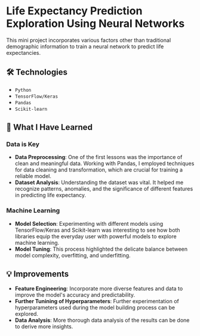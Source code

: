 # Life Expectancy Prediction Exploration Using Neural Networks

This mini project incorporates various factors other than traditional demographic information to train a neural network to predict life expectancies. 

## 🛠️ Technologies
- `Python`
- `TensorFlow/Keras`
- `Pandas`
- `Scikit-learn`

## 📘 What I Have Learned

### Data is Key
- **Data Preprocessing**: One of the first lessons was the importance of clean and meaningful data. Working with Pandas, I employed techniques for data cleaning and transformation, which are crucial for training a reliable model.
- **Dataset Analysis**: Understanding the dataset was vital. It helped me recognize patterns, anomalies, and the significance of different features in predicting life expectancy.

### Machine Learning
- **Model Selection**: Experimenting with different models using TensorFlow/Keras and Scikit-learn was interesting to see how both libraries equip the everyday user with powerful models to explore machine learning.
- **Model Tuning**: This process highlighted the delicate balance between model complexity, overfitting, and underfitting.

## 💡 Improvements
- **Feature Engineering**: Incorporate more diverse features and data to improve the model's accuracy and predictability.
- **Further Tunining of Hyperparameters**: Further experimentation of hyperparameters used during the model building process can be explored.
- **Data Analysis**: More thorough data analysis of the results can be done to derive more insights.